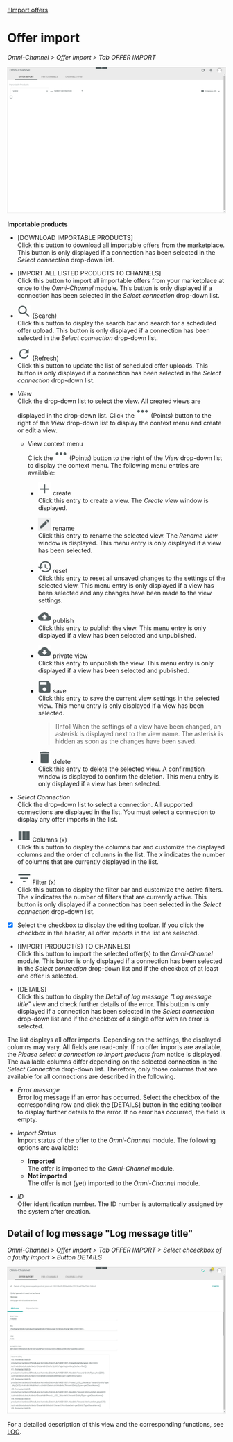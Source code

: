 [!!Import offers](../Operation/02_ImportOffers.md)

# Offer import

*Omni-Channel > Offer import > Tab OFFER IMPORT*

![Offer import](../../Assets/Screenshots/Channels/OfferImport/OfferImport/OfferImport.png "[Offer import]")

**Importable products**

- [DOWNLOAD IMPORTABLE PRODUCTS]   
  Click this button to download all importable offers from the marketplace. This button is only displayed if a connection has been selected in the *Select connection* drop-down list.

- [IMPORT ALL LISTED PRODUCTS TO CHANNELS]   
  Click this button to import all importable offers from your marketplace at once to the *Omni-Channel* module. This button is only displayed if a connection has been selected in the *Select connection* drop-down list.

- ![Search](../../Assets/Icons/Search.png "[Search]") (Search)   
  Click this button to display the search bar and search for a scheduled offer upload. This button is only displayed if a connection has been selected in the *Select connection* drop-down list.

- ![Refresh](../../Assets/Icons/Refresh01.png "[Refresh]") (Refresh)   
  Click this button to update the list of scheduled offer uploads. This button is only displayed if a connection has been selected in the *Select connection* drop-down list.

- *View*   
  Click the drop-down list to select the view. All created views are displayed in the drop-down list. Click the ![Points](../../Assets/Icons/Points01.png "[Points]") (Points) button to the right of the *View* drop-down list to display the context menu and create or edit a view.    

  - View context menu   
    Click the ![Points](../../Assets/Icons/Points01.png "[Points]") (Points) button to the right of the *View* drop-down list to display the context menu. The following menu entries are available:

      - ![Create](../../Assets/Icons/Plus06.png "[Create]") create   
        Click this entry to create a view. The *Create view* window is displayed.

      - ![Rename](../../Assets/Icons/Edit02.png "[Rename]") rename    
        Click this entry to rename the selected view. The *Rename view* window is displayed. This menu entry is only displayed if a view has been selected.

      - ![Reset](../../Assets/Icons/Reset.png "[Reset]") reset    
        Click this entry to reset all unsaved changes to the settings of the selected view. This menu entry is only displayed if a view has been selected and any changes have been made to the view settings.

      - ![Publish](../../Assets/Icons/Publish.png "[Publish]") publish    
        Click this entry to publish the view. This menu entry is only displayed if a view has been selected and unpublished.

      - ![Private view](../../Assets/Icons/Unpublish.png "[Unpublish]") private view    
        Click this entry to unpublish the view. This menu entry is only displayed if a view has been selected and published.

      - ![Save](../../Assets/Icons/Save.png "[Save]") save    
        Click this entry to save the current view settings in the selected view. This menu entry is only displayed if a view has been selected.

        > [Info] When the settings of a view have been changed, an asterisk is displayed next to the view name. The asterisk is hidden as soon as the changes have been saved.

      - ![Delete](../../Assets/Icons/Trash01.png "[Delete]") delete    
        Click this entry to delete the selected view. A confirmation window is displayed to confirm the deletion. This menu entry is only displayed if a view has been selected.

- *Select Connection*    
  Click the drop-down list to select a connection. All supported connections are displayed in the list. You must select a connection to display any offer imports in the list.

- ![Columns](../../Assets/Icons/Columns.png "[Columns]") Columns (x)   
  Click this button to display the columns bar and customize the displayed columns and the order of columns in the list. The *x* indicates the number of columns that are currently displayed in the list.

- ![Filter](../../Assets/Icons/Filter.png "[Filter]") Filter (x)   
Click this button to display the filter bar and customize the active filters. The *x* indicates the number of filters that are currently active. This button is only displayed if a connection has been selected in the *Select connection* drop-down list.

- [x]     
  Select the checkbox to display the editing toolbar. If you click the checkbox in the header, all offer imports in the list are selected.

- [IMPORT PRODUCT(S) TO CHANNELS]   
  Click this button to import the selected offer(s) to the *Omni-Channel* module. This button is only displayed if a connection has been selected in the *Select connection* drop-down list and if the checkbox of at least one offer is selected.

- [DETAILS]   
  Click this button to display the *Detail of log message "Log message title"* view and check further details of the error. This button is only displayed if a connection has been selected in the *Select connection* drop-down list and if the checkbox of a single offer with an error is selected.


The list displays all offer imports. Depending on the settings, the displayed columns may vary. All fields are read-only. If no offer imports are available, the *Please select a connection to import products from* notice is displayed. The available columns differ depending on the selected connection in the *Select Connection* drop-down list. Therefore, only those columns that are available for all connections are described in the following.

- *Error message*   
  Error log message if an error has occurred. Select the checkbox of the corresponding row and click the [DETAILS] button in the editing toolbar to display further details to the error. If no error has occurred, the field is empty.

- *Import Status*   
  Import status of the offer to the *Omni-Channel* module. The following options are available:  
  - **Imported**   
    The offer is imported to the *Omni-Channel* module.  
  - **Not imported**   
    The offer is not (yet) imported to the *Omni-Channel* module.   

[comment]: <> (Are there further statuses?)

- *ID*   
  Offer identification number. The ID number is automatically assigned by the system after creation.


## Detail of log message "Log message title"

*Omni-Channel > Offer import > Tab OFFER IMPORT > Select chceckbox of a faulty import > Button DETAILS*

![Detail of log message](../../Assets/Screenshots/Channels/OfferImport/OfferImport/DetailLogMessage.png "[Detail of log message]")

[comment]: <> (add screenshot)

For a detailed description of this view and the corresponding functions, see [LOG](./06a_Log.md#detail-of-log-message-log-message-title).
